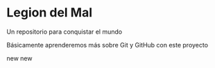 # Legion del Mal
Un repositorio para conquistar el mundo

Básicamente aprenderemos más sobre Git y GitHub con este proyecto

new new
